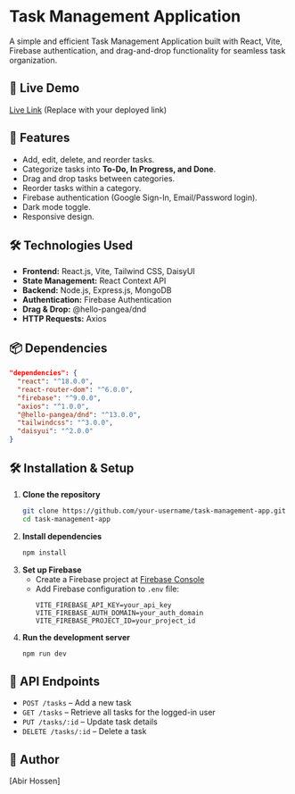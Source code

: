 # Task Management Application

A simple and efficient Task Management Application built with React, Vite, Firebase authentication, and drag-and-drop functionality for seamless task organization.

## 🚀 Live Demo
[Live Link](#) (Replace with your deployed link)

## 📌 Features
- Add, edit, delete, and reorder tasks.
- Categorize tasks into **To-Do, In Progress, and Done**.
- Drag and drop tasks between categories.
- Reorder tasks within a category.
- Firebase authentication (Google Sign-In, Email/Password login).
- Dark mode toggle.
- Responsive design.

## 🛠 Technologies Used
- **Frontend:** React.js, Vite, Tailwind CSS, DaisyUI
- **State Management:** React Context API
- **Backend:** Node.js, Express.js, MongoDB
- **Authentication:** Firebase Authentication
- **Drag & Drop:** @hello-pangea/dnd
- **HTTP Requests:** Axios

## 📦 Dependencies
```json
"dependencies": {
  "react": "^18.0.0",
  "react-router-dom": "^6.0.0",
  "firebase": "^9.0.0",
  "axios": "^1.0.0",
  "@hello-pangea/dnd": "^13.0.0",
  "tailwindcss": "^3.0.0",
  "daisyui": "^2.0.0"
}
```

## 🛠 Installation & Setup
1. **Clone the repository**
   ```sh
   git clone https://github.com/your-username/task-management-app.git
   cd task-management-app
   ```
2. **Install dependencies**
   ```sh
   npm install
   ```
3. **Set up Firebase**
   - Create a Firebase project at [Firebase Console](https://console.firebase.google.com/)
   - Add Firebase configuration to `.env` file:
     ```env
     VITE_FIREBASE_API_KEY=your_api_key
     VITE_FIREBASE_AUTH_DOMAIN=your_auth_domain
     VITE_FIREBASE_PROJECT_ID=your_project_id
     ```
4. **Run the development server**
   ```sh
   npm run dev
   ```

## 📄 API Endpoints
- `POST /tasks` – Add a new task
- `GET /tasks` – Retrieve all tasks for the logged-in user
- `PUT /tasks/:id` – Update task details
- `DELETE /tasks/:id` – Delete a task

## 📌 Author
[Abir Hossen]




